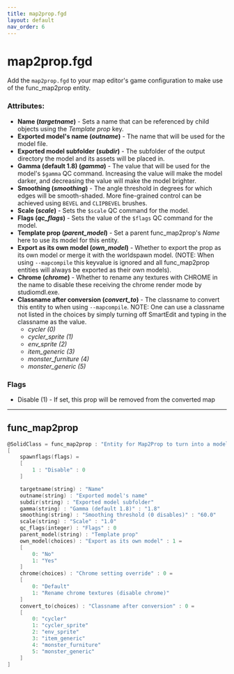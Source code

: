 ```yaml
---
title: map2prop.fgd
layout: default
nav_order: 6
---
```


# map2prop.fgd

Add the `map2prop.fgd` to your map editor's game configuration to make use of the func_map2prop entity.

### Attributes:

* **Name (*targetname*)** - Sets a name that can be referenced by child objects using the *Template prop* key.
* **Exported model's name (*outname*)** - The name that will be used for the model file.
* **Exported model subfolder (*subdir*)** - The subfolder of the output directory the model and its assets will be placed in.
* **Gamma (default 1.8) (*gamma*)** - The value that will be used for the model's `$gamma` QC command. Increasing the value will make the model darker, and decreasing the value will make the model brighter.
* **Smoothing (*smoothing*)** - The angle threshold in degrees for which edges will be smooth-shaded. More fine-grained control can be achieved using `BEVEL` and `CLIPBEVEL` brushes.
* **Scale (*scale*)** - Sets the `$scale` QC command for the model.
* **Flags (*qc_flags*)** - Sets the value of the `$flags` QC command for the model.
* **Template prop (*parent_model*)** - Set a parent func_map2prop's *Name* here to use its model for this entity.
* **Export as its own model (*own_model*)** - Whether to export the prop as its own model or merge it with the worldspawn model. (NOTE: When using `--mapcompile` this keyvalue is ignored and all func_map2prop entities will always be exported as their own models).
* **Chrome (*chrome*)** - Whether to rename any textures with CHROME in the name to disable these receiving the chrome render mode by studiomdl.exe.
* **Classname after conversion (*convert_to*)** - The classname to convert this entity to when using `--mapcompile`. NOTE: One can use a classname not listed in the choices by simply turning off SmartEdit and typing in the classname as the value.
  * *cycler (0)*
  * *cycler_sprite (1)*
  * *env_sprite (2)*
  * *item_generic (3)*
  * *monster_furniture (4)*
  * *monster_generic (5)*

### Flags
* Disable (1) - If set, this prop will be removed from the converted map

---

## func_map2prop

```c
@SolidClass = func_map2prop : "Entity for Map2Prop to turn into a model" 
[
    spawnflags(flags) =
    [
        1 : "Disable" : 0
    ]

    targetname(string) : "Name"
    outname(string) : "Exported model's name"
    subdir(string) : "Exported model subfolder"
    gamma(string) : "Gamma (default 1.8)" : "1.8"
    smoothing(string) : "Smoothing threshold (0 disables)" : "60.0"
    scale(string) : "Scale" : "1.0"
    qc_flags(integer) : "Flags" : 0
    parent_model(string) : "Template prop"
    own_model(choices) : "Export as its own model" : 1 =
    [
        0: "No"
        1: "Yes"
    ]
    chrome(choices) : "Chrome setting override" : 0 =
    [
        0: "Default"
        1: "Rename chrome textures (disable chrome)"
    ]
    convert_to(choices) : "Classname after conversion" : 0 =
    [
        0: "cycler"
        1: "cycler_sprite"
        2: "env_sprite"
        3: "item_generic"
        4: "monster_furniture"
        5: "monster_generic"
    ]
]
```
